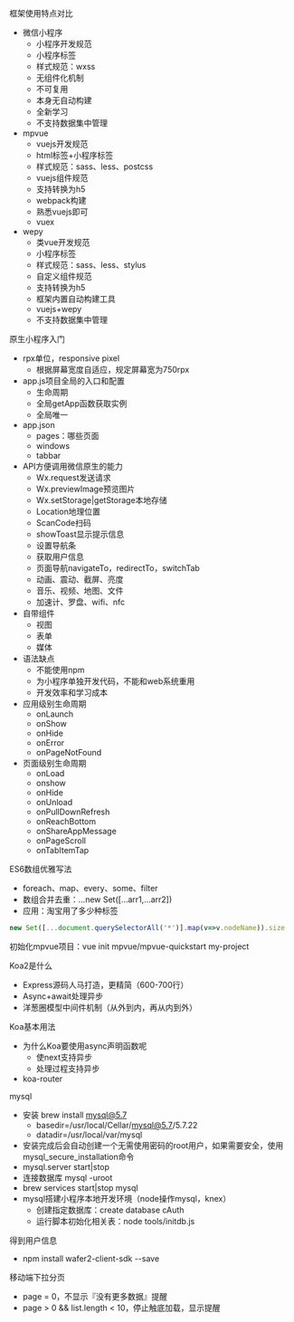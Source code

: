 框架使用特点对比
* 微信小程序
  * 小程序开发规范
  * 小程序标签
  * 样式规范：wxss
  * 无组件化机制
  * 不可复用
  * 本身无自动构建
  * 全新学习
  * 不支持数据集中管理
* mpvue
  * vuejs开发规范
  * html标签+小程序标签
  * 样式规范：sass、less、postcss
  * vuejs组件规范
  * 支持转换为h5
  * webpack构建
  * 熟悉vuejs即可
  * vuex
* wepy
  * 类vue开发规范
  * 小程序标签
  * 样式规范：sass、less、stylus
  * 自定义组件规范
  * 支持转换为h5
  * 框架内置自动构建工具
  * vuejs+wepy
  * 不支持数据集中管理

原生小程序入门
* rpx单位，responsive pixel
  * 根据屏幕宽度自适应，规定屏幕宽为750rpx
* app.js项目全局的入口和配置
  * 生命周期
  * 全局getApp函数获取实例
  * 全局唯一
* app.json
  * pages：哪些页面
  * windows
  * tabbar
* API方便调用微信原生的能力
  * Wx.request发送请求
  * Wx.previewImage预览图片
  * Wx.setStorage|getStorage本地存储
  * Location地理位置
  * ScanCode扫码
  * showToast显示提示信息
  * 设置导航条
  * 获取用户信息
  * 页面导航navigateTo，redirectTo，switchTab
  * 动画、震动、截屏、亮度
  * 音乐、视频、地图、文件
  * 加速计、罗盘、wifi、nfc
* 自带组件
  * 视图
  * 表单
  * 媒体
* 语法缺点
  * 不能使用npm
  * 为小程序单独开发代码，不能和web系统重用
  * 开发效率和学习成本
* 应用级别生命周期
  * onLaunch
  * onShow
  * onHide
  * onError
  * onPageNotFound
* 页面级别生命周期
  * onLoad
  * onshow
  * onHide
  * onUnload
  * onPullDownRefresh
  * onReachBottom
  * onShareAppMessage
  * onPageScroll
  * onTabItemTap

ES6数组优雅写法
* foreach、map、every、some、filter
* 数组合并去重：...new Set([...arr1,...arr2])
* 应用：淘宝用了多少种标签
```js
new Set([...document.querySelectorAll('*')].map(v=>v.nodeName)).size
```

初始化mpvue项目：vue init mpvue/mpvue-quickstart my-project

Koa2是什么
* Express源码人马打造，更精简（600-700行）
* Async+await处理异步
* 洋葱圈模型中间件机制（从外到内，再从内到外）

Koa基本用法
* 为什么Koa要使用async声明函数呢
  * 使next支持异步
  * 处理过程支持异步
* koa-router

mysql
* 安装 brew install mysql@5.7
  * basedir=/usr/local/Cellar/mysql@5.7/5.7.22
  * datadir=/usr/local/var/mysql
* 安装完成后会自动创建一个无需使用密码的root用户，如果需要安全，使用mysql_secure_installation命令
* mysql.server start|stop
* 连接数据库 mysql -uroot
* brew services start|stop mysql
* mysql搭建小程序本地开发环境（node操作mysql，knex）
  * 创建指定数据库：create database cAuth
  * 运行脚本初始化相关表：node tools/initdb.js

得到用户信息
* npm install wafer2-client-sdk --save

移动端下拉分页
* page = 0，不显示『没有更多数据』提醒
* page > 0 && list.length < 10，停止触底加载，显示提醒
